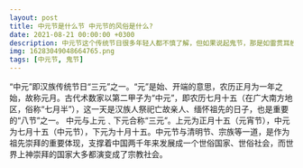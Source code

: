 ```yaml
---
layout: post
title: 中元节是什么节 中元节的风俗是什么?
date: 2021-08-21 00:00:00 +0300
description: 中元节这个传统节日很多年轻人都不慎了解，但如果说起鬼节，那是如雷贯耳般的熟悉，那么中元节的风俗是什么？在民间中元节也有鬼节的称呼，是三大鬼节之一。今天我们就走进中元节，了解这个神秘的节日。
img: 16283049048664765.png
tags: [中元节, 鬼节]
---
```

“中元”即汉族传统节日“三元”之一。“元”是始、开端的意思，农历正月为一年之始，故称元月。古代术数家以第二甲子为“中元”，即农历七月十五（在广大南方地区，俗称“七月半”），这一天是汉族人祭祀亡故亲人、缅怀祖先的日子，也是重要的“八节”之一。
中元与上元﹑下元合称“三元”。上元为正月十五（元宵节），中元为七月十五（中元节），下元为十月十五。中元节与清明节、宗族等一道，是作为祖先崇拜的重要体现，支撑着中国两千年来发展成一个世俗国家、世俗社会，而世界上神崇拜的国家大多都演变成了宗教社会。
